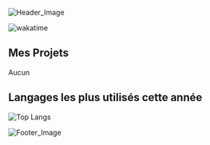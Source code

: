 ![Header_Image](https://imgur.com/TMkhSXY.png)

![wakatime](https://wakatime.com/badge/user/b9d882a9-d94b-482a-9d1f-8082b3c0f003.svg)

## Mes Projets
Aucun

## Langages les plus utilisés cette année

![Top Langs](https://github-readme-stats.vercel.app/api/wakatime/?username=fruitpassion&layout=compact&theme=dracula&hide_border=true&custom_title=Codinglangs_count=6)

![Footer_Image](https://imgur.com/5f4uRW6.png)
